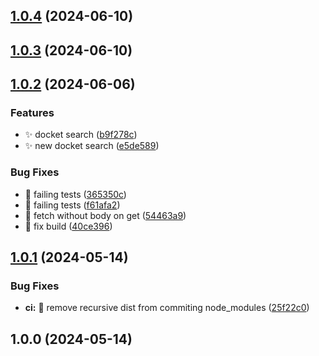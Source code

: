 ## [1.0.4](https://github.com/4very/ferc-elibrary-api/compare/v1.0.3...v1.0.4) (2024-06-10)

## [1.0.3](https://github.com/4very/ferc-elibrary-api/compare/v1.0.2...v1.0.3) (2024-06-10)

## [1.0.2](https://github.com/4very/ferc-elibrary-api/compare/v1.0.1...v1.0.2) (2024-06-06)


### Features

* :sparkles: docket search ([b9f278c](https://github.com/4very/ferc-elibrary-api/commit/b9f278c867ac06b61133b69c01046800ebd11cb7))
* :sparkles: new docket search ([e5de589](https://github.com/4very/ferc-elibrary-api/commit/e5de58913885f400d7cee02ed97b46d05afffec5))


### Bug Fixes

* :bug: failing tests ([365350c](https://github.com/4very/ferc-elibrary-api/commit/365350c4a23e47259bf81907ebaf344fa63594f7))
* :bug: failing tests ([f61afa2](https://github.com/4very/ferc-elibrary-api/commit/f61afa277417ab5bc40a0615ee42654c56a24884))
* :bug: fetch without body on get ([54463a9](https://github.com/4very/ferc-elibrary-api/commit/54463a91370b32a1aafad464ef305da1f1f2a572))
* :bug: fix build ([40ce396](https://github.com/4very/ferc-elibrary-api/commit/40ce396e0a72209f9e6bc4322b5977ab90614280))

## [1.0.1](https://github.com/4very/ferc-elibrary-api/compare/v1.0.0...v1.0.1) (2024-05-14)


### Bug Fixes

* **ci:** :bug: remove recursive dist from commiting node_modules ([25f22c0](https://github.com/4very/ferc-elibrary-api/commit/25f22c03df03af2e36b2303651ac02c04d084345))

## 1.0.0 (2024-05-14)
